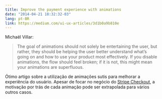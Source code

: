 ```yaml
---
title: Improve the payment experience with animations
date: "2014-04-21 18:32:32-03"
lang: pt-BR
link: https://medium.com/ui-ux-articles/3d1b0a9b810e
---
```


Michaël Villar:

> The goal of animations should not solely be entertaining the user, but rather, they should be helping the user better understand what’s going on and how to use your product most effectively. If you disable animations, the flow should feel broken; if it is not, this might mean your animations are superfluous.

Ótimo artigo sobre a utilização de animações sutis para melhorar a experiência do usuário. Apesar de focar no negócio do [Stripe Checkout](https://stripe.com/checkout), a motivação por trás de cada animação pode ser extrapolada para vários outros casos.

